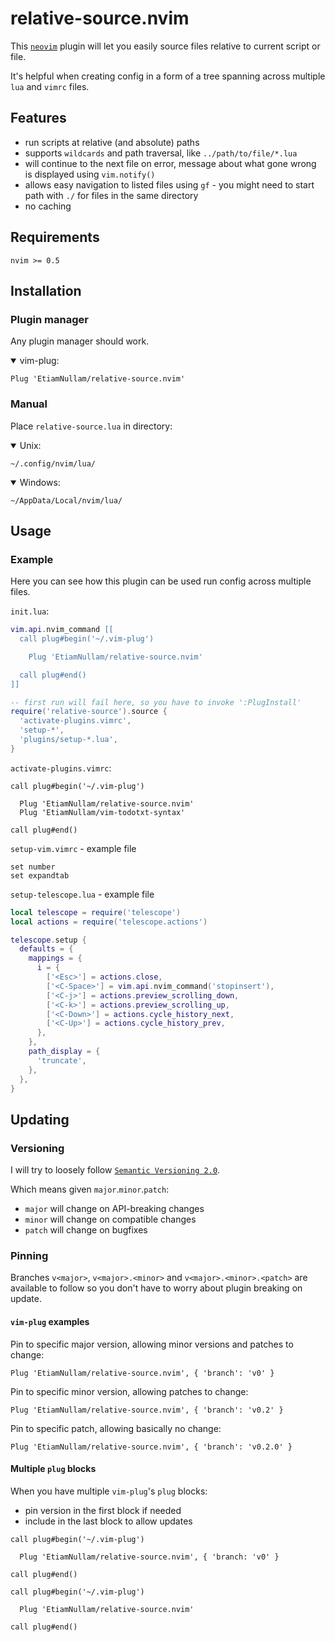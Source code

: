 # relative-source.nvim

This [`neovim`](http://neovim.io/) plugin will let you easily source files relative to current script or file.

It's helpful when creating config in a form of a tree spanning across multiple `lua` and `vimrc` files.

## Features

- run scripts at relative (and absolute) paths
- supports `wildcards` and path traversal, like `../path/to/file/*.lua`
- will continue to the next file on error, message about what gone wrong is displayed using `vim.notify()`
- allows easy navigation to listed files using `gf` - you might need to start path with `./` for files in the same directory
- no caching

## Requirements

```
nvim >= 0.5
```

## Installation

### Plugin manager

Any plugin manager should work.

<details open>
  <summary>
    vim-plug:
  </summary>

  ```vim
  Plug 'EtiamNullam/relative-source.nvim'
  ```
</details>

### Manual

Place `relative-source.lua` in directory:

<details open>
  <summary>
    Unix:
  </summary>
    
  ```
  ~/.config/nvim/lua/
  ```
</details>

<details open>
  <summary>
    Windows:
  </summary>
  
  ```
  ~/AppData/Local/nvim/lua/
  ```
</details>

## Usage

### Example

Here you can see how this plugin can be used run config across multiple files.

`init.lua`:
```lua
vim.api.nvim_command [[
  call plug#begin('~/.vim-plug')

    Plug 'EtiamNullam/relative-source.nvim'

  call plug#end()
]]

-- first run will fail here, so you have to invoke ':PlugInstall'
require('relative-source').source {
  'activate-plugins.vimrc',
  'setup-*',
  'plugins/setup-*.lua',
}
```

`activate-plugins.vimrc`:
```vim
call plug#begin('~/.vim-plug')

  Plug 'EtiamNullam/relative-source.nvim'
  Plug 'EtiamNullam/vim-todotxt-syntax'

call plug#end()
```

`setup-vim.vimrc` - example file
```vim
set number
set expandtab
```

`setup-telescope.lua` - example file
```lua
local telescope = require('telescope')
local actions = require('telescope.actions')

telescope.setup {
  defaults = {
    mappings = {
      i = {
        ['<Esc>'] = actions.close,
        ['<C-Space>'] = vim.api.nvim_command('stopinsert'),
        ['<C-j>'] = actions.preview_scrolling_down,
        ['<C-k>'] = actions.preview_scrolling_up,
        ['<C-Down>'] = actions.cycle_history_next,
        ['<C-Up>'] = actions.cycle_history_prev,
      },
    },
    path_display = {
      'truncate',
    },
  },
}
```

## Updating

### Versioning

I will try to loosely follow [`Semantic Versioning 2.0`](https://semver.org/spec/v2.0.0.html).

Which means given `major`.`minor`.`patch`:

- `major` will change on API-breaking changes
- `minor` will change on compatible changes
- `patch` will change on bugfixes

### Pinning

Branches `v<major>`, `v<major>.<minor>` and `v<major>.<minor>.<patch>` are available to follow so you don't have to worry about plugin breaking on update.

#### `vim-plug` examples

Pin to specific major version, allowing minor versions and patches to change:

```vim
Plug 'EtiamNullam/relative-source.nvim', { 'branch': 'v0' }
```

Pin to specific minor version, allowing patches to change:

```vim
Plug 'EtiamNullam/relative-source.nvim', { 'branch': 'v0.2' }
```

Pin to specific patch, allowing basically no change:

```vim
Plug 'EtiamNullam/relative-source.nvim', { 'branch': 'v0.2.0' }
```

#### Multiple `plug` blocks

When you have multiple `vim-plug`'s `plug` blocks:

- pin version in the first block if needed
- include in the last block to allow updates

```vim
call plug#begin('~/.vim-plug')

  Plug 'EtiamNullam/relative-source.nvim', { 'branch: 'v0' }

call plug#end()

call plug#begin('~/.vim-plug')

  Plug 'EtiamNullam/relative-source.nvim'

call plug#end()
```
